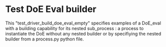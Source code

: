 # Test DoE Eval builder
This "test_driver_build_doe_eval_empty" specifies examples of a DoE_eval with a building capability for its nested sub_process : a process to instantiate the DoE without any nested builder or by specifiying the nested builder from a process.py python file.

